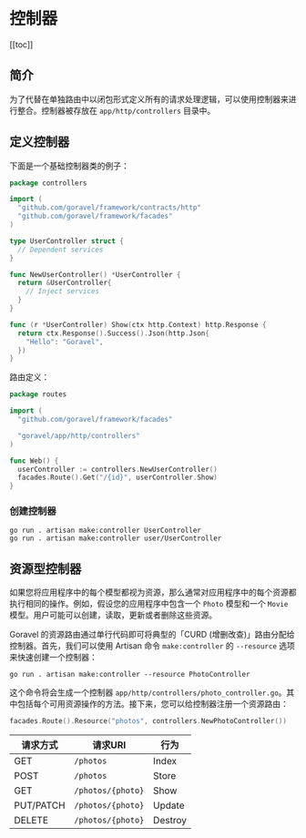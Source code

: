 # 控制器

[[toc]]

## 简介

为了代替在单独路由中以闭包形式定义所有的请求处理逻辑，可以使用控制器来进行整合。控制器被存放在 `app/http/controllers` 目录中。

## 定义控制器

下面是一个基础控制器类的例子：

```go
package controllers

import (
  "github.com/goravel/framework/contracts/http"
  "github.com/goravel/framework/facades"
)

type UserController struct {
  // Dependent services
}

func NewUserController() *UserController {
  return &UserController{
    // Inject services
  }
}

func (r *UserController) Show(ctx http.Context) http.Response {
  return ctx.Response().Success().Json(http.Json{
    "Hello": "Goravel",
  })
}
```

路由定义：

```go
package routes

import (
  "github.com/goravel/framework/facades"

  "goravel/app/http/controllers"
)

func Web() {
  userController := controllers.NewUserController()
  facades.Route().Get("/{id}", userController.Show)
}
```

### 创建控制器

```shell
go run . artisan make:controller UserController
go run . artisan make:controller user/UserController
```

## 资源型控制器

如果您将应用程序中的每个模型都视为资源，那么通常对应用程序中的每个资源都执行相同的操作。例如，假设您的应用程序中包含一个 `Photo` 模型和一个 `Movie` 模型。用户可能可以创建，读取，更新或者删除这些资源。

Goravel 的资源路由通过单行代码即可将典型的「CURD (增删改查)」路由分配给控制器。首先，我们可以使用 Artisan 命令 `make:controller` 的 `--resource` 选项来快速创建一个控制器：

```shell
go run . artisan make:controller --resource PhotoController
```

这个命令将会生成一个控制器 `app/http/controllers/photo_controller.go`。其中包括每个可用资源操作的方法。接下来，您可以给控制器注册一个资源路由：

```go
facades.Route().Resource("photos", controllers.NewPhotoController())
```

| 请求方式  | 请求URI           | 行为    |
| --------- | ----------------- | ------- |
| GET       | `/photos`         | Index   |
| POST      | `/photos`         | Store   |
| GET       | `/photos/{photo}` | Show    |
| PUT/PATCH | `/photos/{photo}` | Update  |
| DELETE    | `/photos/{photo}` | Destroy |
